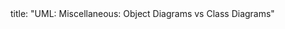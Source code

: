<frontmatter>
title: "UML: Miscellaneous: Object Diagrams vs Class Diagrams"
</frontmatter>

<include src="unit-inPage-asFlat.md" boilerplate />
